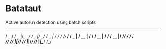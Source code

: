 # Batataut
Active autorun detection using batch scripts


  ___    ___  ______   ___  ______   ___   __  __ ______
  / _ )  / _ |/_  __/  / _ |/_  __/  / _ | / / / //_  __/
 / _  | / __ | / /    / __ | / /    / __ |/ /_/ /  / /   
/____/ /_/ |_|/_/    /_/ |_|/_/    /_/ |_|\____/  /_/    
